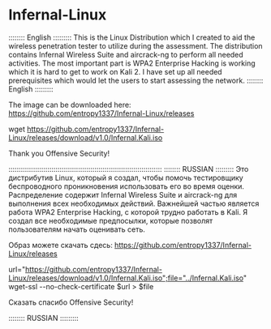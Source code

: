 # Infernal-Linux

:::::::: English :::::::::
This is the Linux Distribution which I created to aid the wireless penetration tester to utilize during the assessment. 
The distribution contains Infernal Wireless Suite and aircrack-ng to perform all needed activities. 
The most important part is WPA2 Enterprise Hacking is working which it is hard to get to work on Kali 2. 
I have set up all needed prerequisites which would let the users to start assessing the network.
:::::::: English :::::::::

The image can be downloaded here: https://github.com/entropy1337/Infernal-Linux/releases

wget https://github.com/entropy1337/Infernal-Linux/releases/download/v1.0/Infernal.Kali.iso

Thank you Offensive Security!

:::::::::::::::::::::::::::::::::::::::::::::::::::::::::::::::::::::::::::
:::::::: RUSSIAN :::::::::
Это дистрибутив Linux, который я создал, чтобы помочь тестировщику беспроводного проникновения использовать его во время оценки. 
Распределение содержит Infernal Wireless Suite и aircrack-ng для выполнения всех необходимых действий. 
Важнейшей частью является работа WPA2 Enterprise Hacking, с которой трудно работать в Kali.
Я создал все необходимые предпосылки, которые позволят пользователям начать оценивать сеть.

Образ можете скачать сдесь: https://github.com/entropy1337/Infernal-Linux/releases

url="https://github.com/entropy1337/Infernal-Linux/releases/download/v1.0/Infernal.Kali.iso";file="../Infernal.Kali.iso"
wget-ssl --no-check-certificate $url > $file

Сказать спасибо Offensive Security!

:::::::: RUSSIAN :::::::::
